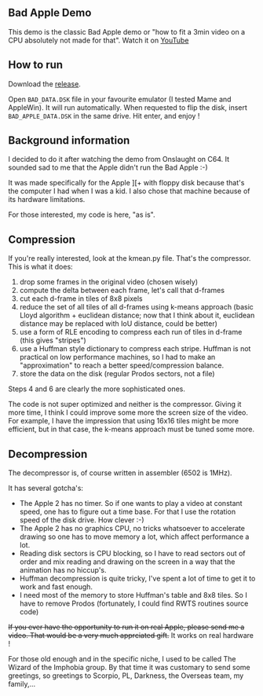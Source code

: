 Bad Apple Demo
--------------

This demo is the classic Bad Apple demo or "how to fit a 3min video on a CPU absolutely not made for that". Watch it on [YouTube](https://www.youtube.com/watch?v=IiSFeqedcho)

How to run
----------

Download the [release](https://github.com/wiz21b/badapple/releases/download/1.0/BadApple.zip).

Open `BAD_DATA.DSK` file in your favourite emulator (I tested Mame and AppleWin).
It will run automatically. When requested to flip the disk, insert `BAD_APPLE_DATA.DSK` in the same drive.
Hit enter, and enjoy !

Background information
----------------------

I decided to do it after watching the demo from Onslaught on C64. It
sounded sad to me that the Apple didn't run the Bad Apple :-)

It was made specifically for the Apple ][+ with floppy disk because
that's the computer I had when I was a kid. I also chose that machine
because of its hardware limitations.

For those interested, my code is here, "as is".

Compression
-----------

If you're really interested, look at the kmean.py file.  That's the
compressor. This is what it does:

1. drop some frames in the original video (chosen wisely)
2. compute the delta between each frame, let's call that d-frames
3. cut each d-frame in tiles of 8x8 pixels
4. reduce the set of all tiles of all d-frames using k-means approach (basic Lloyd algorithm + euclidean distance; now that I think about it, euclidean distance may be replaced with IoU distance, could be better)
5. use a form of RLE encoding to compress each run of tiles in d-frame (this gives "stripes")
6. use a Huffman style dictionary to compress each stripe. Huffman is not practical on 
   low performance machines, so I had to make an "approximation" to reach a better
   speed/compression balance.
7. store the data on the disk (regular Prodos sectors, not a file)

Steps 4 and 6 are clearly the more sophisticated ones.

The code is not super optimized and neither is the compressor.  Giving
it more time, I think I could improve some more the screen size of the
video. For example, I have the impression that using 16x16 tiles might
be more efficient, but in that case, the k-means approach must be tuned 
some more.

Decompression
-------------

The decompressor is, of course written in assembler (6502 is 1MHz).

It has several gotcha's:
* The Apple 2 has no timer. So if one wants to play a video at constant
  speed, one has to figure out a time base. For that I use the rotation
  speed of the disk drive. How clever :-)
* The Apple 2 has no graphics CPU, no tricks whatsoever to accelerate drawing
  so one has to move memory a lot, which affect performance a lot.
* Reading disk sectors is CPU blocking, so I have to read sectors out of order
  and mix reading and drawing on the screen in a way that the animation
  has no hiccup's.
* Huffman decompression is quite tricky, I've spent a lot of time to get it
  to work and fast enough.
* I need most of the memory to store Huffman's table and 8x8 tiles. So I have
  to remove Prodos (fortunately, I could find RWTS routines source code)

~~If you ever have the opportunity to run it on real Apple, please send
me a video. That would be a very much apprciated gift.~~ It works on real hardware !

For those old enough and in the specific niche, I used to be called
The Wizard of the Imphobia group. By that time it was customary
to send some greetings, so greetings to Scorpio, PL, Darkness,
the Overseas team, my family,...
